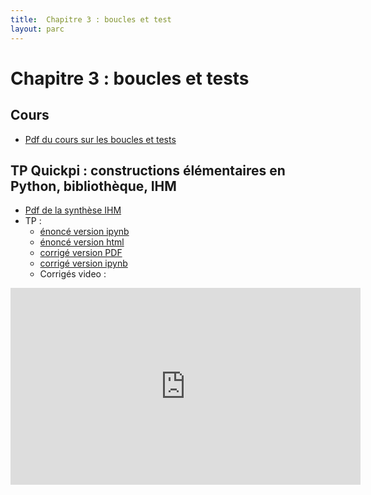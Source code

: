 ```yaml
---
title:  Chapitre 3 : boucles et test
layout: parc
---
```




# Chapitre 3 : boucles et tests

## Cours

* [Pdf du cours sur les boucles et tests](chapitre3/Cours/)


## TP Quickpi : constructions élémentaires en Python, bibliothèque, IHM

* [Pdf de la synthèse IHM](chapitre3/Cours/)
* TP :
  * [énoncé version ipynb](https://mybinder.org/v2/gh/parc-nsi/premiere-nsi/master?filepath=chapitre3/quickpi/TP-Quick_Pi-Objets_connectes-Parcours_1-Eleve.ipynb)
  * [énoncé version html](chapitre3/quickpi/TP-Quick_Pi-Objets_connectes-Parcours_1-Eleve.html)
  * [corrigé version PDF](chapitre3/quickpi/TP-Quick_Pi-Objets_connectes-Parcours_1-Correction.pdf)
  * [corrigé version ipynb](https://mybinder.org/v2/gh/parc-nsi/premiere-nsi/master?filepath=chapitre3/quickpi/TP-Quick_Pi-Objets_connectes-Parcours_1-Correction.ipynb)
  * Corrigés video : 

<iframe width="560" height="315" sandbox="allow-same-origin allow-scripts allow-popups" src="https://tube.ac-lyon.fr/videos/embed/42ed980e-ad67-4837-a349-ff57e674b644" frameborder="0" allowfullscreen></iframe>


